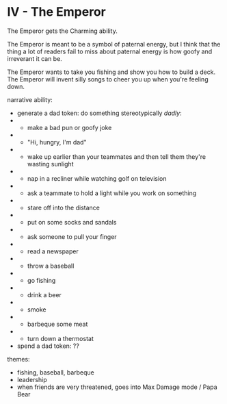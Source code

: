 # IV - The Emperor

The Emperor gets the Charming ability.

The Emperor is meant to be a symbol of paternal energy, but I think
that the thing a lot of readers fail to miss about paternal energy
is how goofy and irreverant it can be.

The Emperor wants to take you fishing and show you how to build a
deck. The Emperor will invent silly songs to cheer you up when
you're feeling down.

narrative ability:
* generate a dad token: do something stereotypically _dadly_:
* * make a bad pun or goofy joke
* * "Hi, hungry, I'm dad"
* * wake up earlier than your teammates and then tell them they're wasting sunlight
* * nap in a recliner while watching golf on television
* * ask a teammate to hold a light while you work on something
* * stare off into the distance
* * put on some socks and sandals
* * ask someone to pull your finger
* * read a newspaper
* * throw a baseball
* * go fishing
* * drink a beer
* * smoke
* * barbeque some meat
* * turn down a thermostat
* spend a dad token: ??


themes:
* fishing, baseball, barbeque
* leadership
* when friends are very threatened, goes into Max Damage mode / Papa Bear
